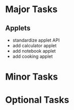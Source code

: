 # Major Tasks

## Applets
* standardize applet API
* add calculator applet
* add notebook applet
* add cooking applet


# Minor Tasks


# Optional Tasks
